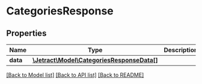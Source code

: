 # CategoriesResponse

## Properties
Name | Type | Description | Notes
------------ | ------------- | ------------- | -------------
**data** | [**\Jetract\Model\CategoriesResponseData[]**](CategoriesResponseData.md) |  | [optional] 

[[Back to Model list]](../README.md#documentation-for-models) [[Back to API list]](../README.md#documentation-for-api-endpoints) [[Back to README]](../README.md)


